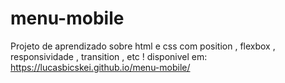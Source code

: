 # menu-mobile
Projeto de aprendizado sobre html e css com position , flexbox , responsividade , transition , etc ! disponivel em: https://lucasbicskei.github.io/menu-mobile/
